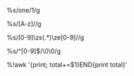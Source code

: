 %s/one/1/g



%s/[A-z]//g

%s/[0-9]\zs\(.*\)\ze[0-9]//g

%s/^[0-9]$/\0\0/g

%!awk '{print; total+=$1}END{print total}'
